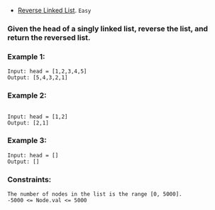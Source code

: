 - [Reverse Linked List](https://leetcode.com/problems/reverse-linked-list/).
`Easy`

### Given the head of a singly linked list, reverse the list, and return the reversed list.

 

### Example 1:

```
Input: head = [1,2,3,4,5]
Output: [5,4,3,2,1]
```
### Example 2:
```

Input: head = [1,2]
Output: [2,1]
```
### Example 3:
```
Input: head = []
Output: []
 ```

### Constraints:
```
The number of nodes in the list is the range [0, 5000].
-5000 <= Node.val <= 5000
```
